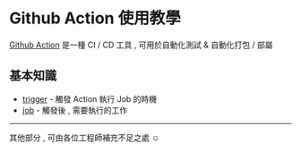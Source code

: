 # Github Action 使用教學

[Github Action](https://docs.github.com/cn/actions) 是一種 CI / CD 工具 , 可用於自動化測試 & 自動化打包 / 部屬

## 基本知識

- [trigger](https://docs.github.com/cn/actions/reference/events-that-trigger-workflows) - 觸發 Action 執行 Job 的時機
- [job](https://docs.github.com/cn/actions/learn-github-actions/migrating-from-gitlab-cicd-to-github-actions#jobs) - 觸發後 , 需要執行的工作

---

其他部分 , 可由各位工程師補充不足之處 ☺